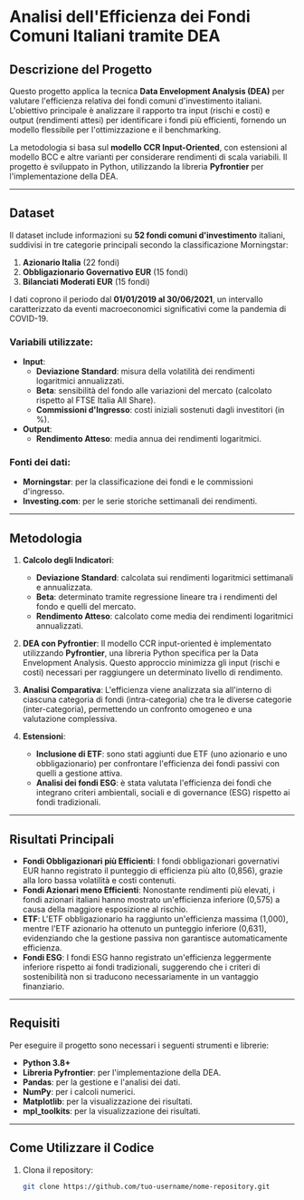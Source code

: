 # Analisi dell'Efficienza dei Fondi Comuni Italiani tramite DEA

## Descrizione del Progetto
Questo progetto applica la tecnica **Data Envelopment Analysis (DEA)** per valutare l'efficienza relativa dei fondi comuni d'investimento italiani. L'obiettivo principale è analizzare il rapporto tra input (rischi e costi) e output (rendimenti attesi) per identificare i fondi più efficienti, fornendo un modello flessibile per l'ottimizzazione e il benchmarking.

La metodologia si basa sul **modello CCR Input-Oriented**, con estensioni al modello BCC e altre varianti per considerare rendimenti di scala variabili. Il progetto è sviluppato in Python, utilizzando la libreria **Pyfrontier** per l'implementazione della DEA.

---

## Dataset
Il dataset include informazioni su **52 fondi comuni d'investimento** italiani, suddivisi in tre categorie principali secondo la classificazione Morningstar:
1. **Azionario Italia** (22 fondi)
2. **Obbligazionario Governativo EUR** (15 fondi)
3. **Bilanciati Moderati EUR** (15 fondi)

I dati coprono il periodo dal **01/01/2019 al 30/06/2021**, un intervallo caratterizzato da eventi macroeconomici significativi come la pandemia di COVID-19.

### Variabili utilizzate:
- **Input**:
  - **Deviazione Standard**: misura della volatilità dei rendimenti logaritmici annualizzati.
  - **Beta**: sensibilità del fondo alle variazioni del mercato (calcolato rispetto al FTSE Italia All Share).
  - **Commissioni d'Ingresso**: costi iniziali sostenuti dagli investitori (in %).
- **Output**:
  - **Rendimento Atteso**: media annua dei rendimenti logaritmici.

### Fonti dei dati:
- **Morningstar**: per la classificazione dei fondi e le commissioni d'ingresso.
- **Investing.com**: per le serie storiche settimanali dei rendimenti.

---

## Metodologia
1. **Calcolo degli Indicatori**:
   - **Deviazione Standard**: calcolata sui rendimenti logaritmici settimanali e annualizzata.
   - **Beta**: determinato tramite regressione lineare tra i rendimenti del fondo e quelli del mercato.
   - **Rendimento Atteso**: calcolato come media dei rendimenti logaritmici annualizzati.

2. **DEA con Pyfrontier**:
   Il modello CCR input-oriented è implementato utilizzando **Pyfrontier**, una libreria Python specifica per la Data Envelopment Analysis. Questo approccio minimizza gli input (rischi e costi) necessari per raggiungere un determinato livello di rendimento.

3. **Analisi Comparativa**:
   L'efficienza viene analizzata sia all'interno di ciascuna categoria di fondi (intra-categoria) che tra le diverse categorie (inter-categoria), permettendo un confronto omogeneo e una valutazione complessiva.

4. **Estensioni**:
   - **Inclusione di ETF**: sono stati aggiunti due ETF (uno azionario e uno obbligazionario) per confrontare l'efficienza dei fondi passivi con quelli a gestione attiva.
   - **Analisi dei fondi ESG**: è stata valutata l'efficienza dei fondi che integrano criteri ambientali, sociali e di governance (ESG) rispetto ai fondi tradizionali.

---

## Risultati Principali
- **Fondi Obbligazionari più Efficienti**: I fondi obbligazionari governativi EUR hanno registrato il punteggio di efficienza più alto (0,856), grazie alla loro bassa volatilità e costi contenuti.
- **Fondi Azionari meno Efficienti**: Nonostante rendimenti più elevati, i fondi azionari italiani hanno mostrato un'efficienza inferiore (0,575) a causa della maggiore esposizione al rischio.
- **ETF**: L'ETF obbligazionario ha raggiunto un'efficienza massima (1,000), mentre l'ETF azionario ha ottenuto un punteggio inferiore (0,631), evidenziando che la gestione passiva non garantisce automaticamente efficienza.
- **Fondi ESG**: I fondi ESG hanno registrato un'efficienza leggermente inferiore rispetto ai fondi tradizionali, suggerendo che i criteri di sostenibilità non si traducono necessariamente in un vantaggio finanziario.

---

## Requisiti
Per eseguire il progetto sono necessari i seguenti strumenti e librerie:
- **Python 3.8+**
- **Libreria Pyfrontier**: per l'implementazione della DEA.
- **Pandas**: per la gestione e l'analisi dei dati.
- **NumPy**: per i calcoli numerici.
- **Matplotlib**: per la visualizzazione dei risultati.
- **mpl_toolkits**: per la visualizzazione dei risultati.

---

## Come Utilizzare il Codice
1. Clona il repository:
   ```bash
   git clone https://github.com/tuo-username/nome-repository.git
